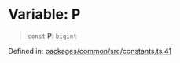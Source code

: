 # Variable: P

> `const` **P**: `bigint`

Defined in: [packages/common/src/constants.ts:41](https://github.com/dcdpr/did-btcr2-js/blob/4a717493e735221d072999f212891939f4de3f23/packages/common/src/constants.ts#L41)
